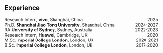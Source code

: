 ## Experience

<div style="display: flex; justify-content: space-between;">
  <span>Research Intern, <strong>vivo</strong>, Shanghai, China</span>
  <span>2025</span>
</div>

<div style="display: flex; justify-content: space-between;">
  <span>Ph.D. <strong>Shanghai Jiao Tong University</strong>, Shanghai, China</span>
  <span>2024-2027</span>
</div>

<div style="display: flex; justify-content: space-between;">
  <span>RA <strong>University of Sydney</strong>, Sydney, Australia</span>
  <span>2022-2023</span>
</div>

<div style="display: flex; justify-content: space-between;">
  <span>Research Intern, <strong>Huawei</strong>, Cambridge, UK</span>
  <span>2020</span>
</div>

<div style="display: flex; justify-content: space-between;">
  <span>M.Sc. <strong>Imperial College London</strong>, London, UK</span>
  <span>2020-2021</span>
</div>

<div style="display: flex; justify-content: space-between;">
  <span>B.Sc. <strong>Imperial College London</strong>, London, UK</span>
  <span>2017-2020</span>
</div>

<div style="margin-bottom: 20px;"></div>
